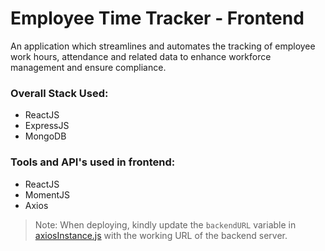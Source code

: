 # Employee Time Tracker - Frontend

An application which streamlines and automates the tracking of employee work hours, attendance and related data to enhance workforce management and ensure compliance. 

### Overall Stack Used:
* ReactJS
* ExpressJS
* MongoDB  
 
### Tools and API's used in frontend:
- ReactJS
- MomentJS
- Axios

> Note: When deploying, kindly update the ``backendURL`` variable in [axiosInstance.js](src/api/axiosInstance.js) with the working URL of the backend server. 